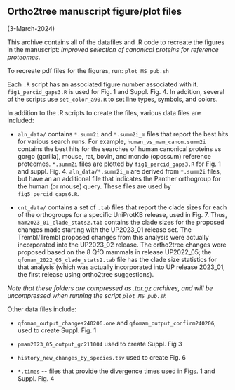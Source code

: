 ## **Ortho2tree** manuscript figure/plot files

(3-March-2024)

This archive contains all of the datafiles and .R code to recreate the figures in the manuscript: 
*Improved selection of canonical proteins for reference proteomes*.

To recreate pdf files for the figures, run: `plot_MS_pub.sh`

Each `.R` script has an associated figure number associated with
it. `fig1_percid_gaps3.R` is used for Fig. 1 and Suppl. Fig. 4.  In
addition, several of the scripts use `set_color_a90.R` to set line
types, symbols, and colors.

In addition to the .R scripts to create the files, various data files are included:

- `aln_data/` contains `*.summ2i` and `*.summ2i_m` files that report the
best hits for various search runs.  For example,
`human_vs_mam_canon.summ2i` contains the best hits for the searches of
human canonical proteins vs gorgo (gorilla), mouse, rat, bovin, and
mondo (opossum) reference proteomes. `*.summ2i` files are plotted by
`fig1_percid_gaps3.R` for Fig. 1 and suppl. Fig. 4.
`aln_data/*.summ2i_m` are derived from `*.summ2i` files, but have an
an additional file that indicates the Panther orthogroup for the human
(or mouse) query.  These files are used by `fig5_percid_gaps6.R`.

- `cnt_data/` contains a set of `.tab` files that report the clade sizes
for each of the orthogroups for a specific UniProtKB release, used in
Fig. 7.  Thus, `mam2023_01_clade_stats2.tab` contains the clade sizes
for the proposed changes made starting with the UP2023_01 release
set. The Trembl/Trembl proposed changes from this analysis were
actually incorporated into the UP2023_02 release.  The ortho2tree
changes were proposed based on the 8 QfO mammals in release UP2022_05;
the `qfomam_2022_05_clade_stats2.tab` file has the clade size
statistics for that analysis (which was actually incorporated into UP
release 2023_01, the first release using ortho2tree suggestions).

*Note that these folders are compressed as .tar.gz archives, and will be uncompressed when running the script `plot_MS_pub.sh`*

Other data files include:

- `qfomam_output_changes240206.one` and `qfomam_output_confirm240206`,
  used to create Suppl. Fig. 1

- `pmam2023_05_output_gc211004` used to create Suppl. Fig 3

- `history_new_changes_by_species.tsv` used to create Fig. 6

- `*.times` -- files that provide the divergence times used in Figs. 1 and Suppl. Fig. 4
